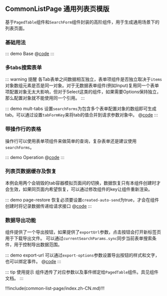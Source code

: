 ## CommonListPage 通用列表页模版

基于`PagedTable`组件和`SearchForm`组件封装的高阶组件，用于生成通用场景下的列表页面。

### 基础用法

::: demo Base
@[code](../.vuepress/demo/common-list-page/Base.vue)
:::

### 多tabs搜索表单

::: warning 提醒
各Tab表单之间数据相互独立，表单项组件是否独立取决于`items`对象数组元素是否是同一对象。对于无数据表单组件(例如Input)复用同一个表单项配置对象无太大影响，但对于Select这类的组件，如果需要Options保持独立，那么配置对象就不能使用同一个引用。
:::

::: demo mult-tabs 设置`searchForms`为包含多个表单配置对象的数组即可生成tab。可以通过设置`tabFormKey`来将tab的值合并到请求参数对象中。
@[code](../.vuepress/demo/common-list-page/mult-tabs.vue)
:::

### 带操作行的表格

操作行可以使用表单项组件来做简单的查询，复杂表单还是建议使用`searchForms`。

::: demo Operation
@[code](../.vuepress/demo/common-list-page/Operation.vue)
:::

### 列表页数据缓存及恢复

本例会用两个会销毁的tab容器模拟页面间的切换，数据恢复只有本组件创建时才会生效，如果同页面内希望恢复，可以通过修改组件的key让组件重新渲染。 

::: demo page-restore 恢复必须要设置`created-auto-send`为true，才会在组件创建时将记录数据传递给请求接口
@[code](../.vuepress/demo/common-list-page/page-restore.vue)
:::

### 数据导出功能

组件提供了一个导出按钮，如果提供了`exportUrl`参数，点击按钮会打开新标签页用于下载导出文件。
可以通过`currentSearchParams.sync`同步当前表单搜索条件，用于控制导出数据范围。

::: demo export-url 可以通过`export-options`参数设置导出按钮的样式和文字，也可以绑定事件。
@[code](../.vuepress/demo/common-list-page/export-url.vue)
:::

::: tip 使用提示
组件透传了对应参数以及事件绑定给`PagedTable`组件。具见组件文档。
:::

!!!include(common-list-page/index.zh-CN.md)!!!